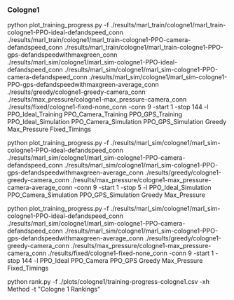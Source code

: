 ### Cologne1 
python plot_training_progress.py -f ./results/marl_train/cologne1/marl_train-cologne1-PPO-ideal-defandspeed_conn ./results/marl_train/cologne1/marl_train-cologne1-PPO-camera-defandspeed_conn ./results/marl_train/cologne1/marl_train-cologne1-PPO-gps-defandspeedwithmaxgreen_conn ./results/marl_sim/cologne1/marl_sim-cologne1-PPO-ideal-defandspeed_conn ./results/marl_sim/cologne1/marl_sim-cologne1-PPO-camera-defandspeed_conn ./results/marl_sim/cologne1/marl_sim-cologne1-PPO-gps-defandspeedwithmaxgreen-average_conn ./results/greedy/cologne1-greedy-camera_conn  ./results/max_pressure/cologne1-max_pressure-camera_conn  ./results/fixed/cologne1-fixed-none_conn -conn 9 -start 1 -stop 144 -l PPO_Ideal_Training PPO_Camera_Training PPO_GPS_Training PPO_Ideal_Simulation PPO_Camera_Simulation PPO_GPS_Simulation Greedy Max_Pressure Fixed_Timings 

python plot_training_progress.py -f  ./results/marl_sim/cologne1/marl_sim-cologne1-PPO-ideal-defandspeed_conn ./results/marl_sim/cologne1/marl_sim-cologne1-PPO-camera-defandspeed_conn ./results/marl_sim/cologne1/marl_sim-cologne1-PPO-gps-defandspeedwithmaxgreen-average_conn ./results/greedy/cologne1-greedy-camera_conn  ./results/max_pressure/cologne1-max_pressure-camera-average_conn -conn 9 -start 1 -stop 5 -l PPO_Ideal_Simulation PPO_Camera_Simulation PPO_GPS_Simulation Greedy Max_Pressure

python plot_training_progress.py -f ./results/marl_sim/cologne1/marl_sim-cologne1-PPO-ideal-defandspeed_conn ./results/marl_sim/cologne1/marl_sim-cologne1-PPO-camera-defandspeed_conn ./results/marl_sim/cologne1/marl_sim-cologne1-PPO-gps-defandspeedwithmaxgreen-average_conn ./results/greedy/cologne1-greedy-camera_conn  ./results/max_pressure/cologne1-max_pressure-camera_conn  ./results/fixed/cologne1-fixed-none_conn -conn 9 -start 1 -stop 144 -l PPO_Ideal PPO_Camera PPO_GPS Greedy Max_Pressure Fixed_Timings 

python rank.py -f ./plots/cologne1/training-progress-cologne1.csv -xh Method -t "Cologne 1 Rankings"